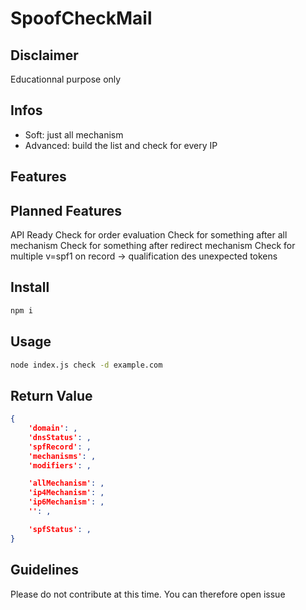 # SpoofCheckMail

## Disclaimer

Educationnal purpose only

## Infos

 * Soft: just all mechanism
 * Advanced: build the list and check for every IP

## Features


## Planned Features

API Ready
Check for order evaluation
Check for something after all mechanism
Check for something after redirect mechanism
Check for multiple v=spf1 on record -> qualification des unexpected tokens

## Install

``` sh
npm i

```

## Usage

``` sh
node index.js check -d example.com

```

## Return Value

``` json
{
    'domain': ,
    'dnsStatus': ,
    'spfRecord': ,
    'mechanisms': ,
    'modifiers': ,

    'allMechanism': ,
    'ip4Mechanism': ,
    'ip6Mechanism': ,
    '': ,

    'spfStatus': ,
}
```

## Guidelines

Please do not contribute at this time. You can therefore open issue